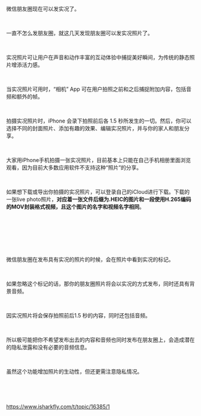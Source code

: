 <p>微信朋友圈现在可以发实况了。</p> <br><p>一直不怎么发朋友圈，就这几天发现朋友圈可以发实况照片了。</p> <br><p>实况照片可让用户在声音和动作丰富的互动体验中捕捉美好瞬间，为传统的静态照片增添活力感。</p> <br><p>当实况照片可用时，“相机” App 可在用户拍照之前和之后捕捉附加内容，包括音频和额外的帧。</p> <br><p>拍摄实况照片时，iPhone 会录下拍照前后各 1.5 秒所发生的一切。然后，你可以选择不同的封面照片、添加有趣的效果、编辑实况照片，并与你的家人和朋友分享。</p> <br><p>大家用iPhone手机拍摄一张实况照片，目前基本上只能在自己手机相册里面浏览观看，因为目前大多数应用软件不支持这种“照片”的分享。</p> <br><p>如果想下载或导出你拍摄的实况照片，可以登录自己的iCloud进行下载。下载的一张live photo照片，<strong>对应着一张文件后缀为.HEIC的图片和一段使用H.265编码的MOV封装格式视频，且这个图片的名字和视频名字相同</strong>。</p> <br><p></p> <br><p style="text-align:center;"><img alt="" src="https://i-blog.csdnimg.cn/direct/c33a3abb4ad443309753cf7df26b2418.jpeg" /></p> <br><p>微信朋友圈在发布具有实况的照片的时候，会在照片中看到实况的标记。</p> <br><p>如果忽略这个标记的话，那你的朋友圈照片将会以实况的方式发布，同时还具有背景音频。</p> <br><p>因实况照片将会保存拍照前后1.5 秒的内容，同时还包括音频。</p> <br><p>所以极可能把你不希望发布出去的内容和音频也同时发布在朋友圈上，会造成潜在的隐私泄露和没有必要的音频信息。</p> <br><p>虽然这个功能增加照片的生动性，但还更需注意隐私情况。</p> <br><p></p> <br><p><a href="https://www.isharkfly.com/t/topic/16385/1" rel="nofollow" title="https://www.isharkfly.com/t/topic/16385/1">https://www.isharkfly.com/t/topic/16385/1</a></p>